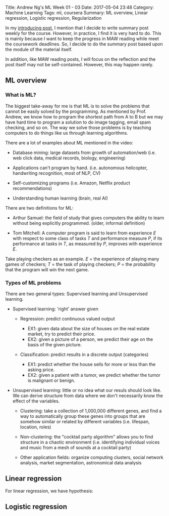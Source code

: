 Title: Andrew Ng's ML Week 01 - 03
Date: 2017-05-04 23:48
Category: Machine Learning
Tags: ml, coursera
Summary: ML overview, Linear regression, Logistic regression, Regularization 

In my [introducing post]({filename}/blog/2017/04/20/andrew-ml-00.md), I mention that
I decide to write summary post weekly for the course. However, in practice, I find
it is very hard to do. This is mainly because I want to keep the progress in MAW 
reading while meet the coursework deadlines. So, I decide to do the summary post
based upon the module of the material itself.

In addition, like MAW reading posts, I will focus on the reflection and the post itself
may not be self-contained. However, this may happen rarely.

## ML overview

### What is ML?

The biggest take-away for me is that ML is to solve the problems that
cannot be easily solved by the programming. As mentioned by Prof. Andrew, we
know how to program the shortest path from A to B but we may have hard time
to program a solution to do image tagging, email spam checking, and so on.
The way we solve those problems is by teaching computers to do things like us
through learning algorithms.

There are a lot of examples about ML mentioned in the video:

- Database mining: large datasets from growth of automation/web (i.e. web click data,
medical records, biology, engineering)

- Applications can't program by hand. (i.e. autonomous helicopter, 
handwriting recognition, most of NLP, CV)

- Self-customizing programs (i.e. Amazon, Netflix product recommendations)

- Understanding human learning (brain, real AI)

There are two definitions for ML: 

- Arthur Samuel: the field of study that gives computers the ability to learn
without being explicitly programmed. (older, informal definition)

- Tom Mitchell: A computer program is said to learn from experience $E$ with respect
to some class of tasks $T$ and performance measure $P$, if its performance at tasks in $T$,
as measured by $P$, improves with experience $E$.

Take playing checkers as an example. $E$ = the experience of playing many games of checkers;
$T$ = the task of playing checkers; $P$ = the probability that the program will win the next game.

### Types of ML problems

There are two general types:  Supervised learning and Unsupervised learning.

- Supervised learning: 'right' answer given

    - Regression: predict continuous valued output
        
        - EX1: given data about the size of houses on the real estate market, try to predict their price.
        - EX2: given a picture of a person, we predict their age on the basis of the given picture.
      
    - Classification: predict results in a discrete output (categories)

        - EX1: predict whether the house sells for more or less than the asking price.
        - EX2: given a patient with a tumor, we predict whether the tumor is malignant or benign.

- Unsupervised learning: little or no idea what our resuls should look like. We can
derive structure from data where we don't necessarily know the effect of the variables.

    - Clustering: take a collection of 1,000,000 different genes, and find a way to automatically group
    these genes into groups that are somehow similar or related by different variables (i.e. lifespan, location, roles)

    - Non-clustering: the "cocktail party algorithm" allows you to find structure in a 
    chaotic environment (i.e. identifying individual voices and music from a mesh of sounds at a cocktail party)

    - Other application fields: organize computing clusters, social network analysis, market segmentation, 
    astronomical data analysis

## Linear regression

For linear regression, we have hypothesis:


## Logistic regression